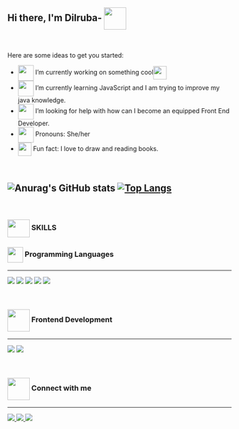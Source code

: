 ## Hi there, I'm Dilruba- <img align="center" src="https://media2.giphy.com/media/WVFWzoOoSPO26BiXuu/giphy.gif?cid=ecf05e472t2tj8zdhg2h5dwr5c8m2zya70e2lb314zf5x6qj&rid=giphy.gif&ct=s" width="50" height="50"/>

<br/>

Here are some ideas to get you started:

- <img align="center" src="https://media3.giphy.com/media/kBT2VWBd5fnymKJwue/giphy.gif" width="35" height="35"/> I’m currently working on something cool<img align="center" src="https://media2.giphy.com/media/UQDSBzfyiBKvgFcSTw/giphy.gif?cid=790b7611e2ae3bc010807d1690c74dda919fe78beb61c541&rid=giphy.gif&ct=s" width="30" height="30"/>
- <img align="center" src="https://media3.giphy.com/media/1ZDHv3943FIkvAKzMN/giphy.gif" width="35" height="35"/> I’m currently learning JavaScript and  I am trying to improve my java knowledge.
- <img align="center" src="https://media2.giphy.com/media/4VPk37jWgTcWzgBmfU/giphy.gif" width="35" height="35"/> I’m looking for help with how can I become an equipped Front End Developer.
- <img align="center" src="https://media2.giphy.com/media/9MJgtmuaCBipcdAXeB/giphy.gif?cid=ecf05e47ujkb8813tvovasgt1viybyypv211l2h3cy03os9e&rid=giphy.gif&ct=s" width="35" height="35"/> Pronouns: She/her
- <img align="center" src="https://media0.giphy.com/media/UwLSB44C7x1oX6wITz/giphy.gif" width="30" height="30"/> Fun fact:  I love to draw and reading books.

<br/>


![Anurag's GitHub stats](https://github-readme-stats.vercel.app/api?username=Dilruba-00&show_icons=true&theme=buefy)
[![Top Langs](https://github-readme-stats.vercel.app/api/top-langs/?username=Dilruba-00&layout=lyout)](https://github.com/dilruba-00/github-readme-stats) 
---

<br/>

### <img align="center" src="https://media1.giphy.com/media/ww9Z3l8wl4szKyRIro/giphy.gif" width="50" height="40"/> SKILLS 

### <img align="center" src="https://media3.giphy.com/media/PlKGhuzyVsiyEXMT54/giphy.gif" width="35" height="35"/> Programming Languages
---
<img src="https://img.icons8.com/color/50/000000/java-coffee-cup-logo--v2.png"/> <img src="https://img.icons8.com/color/48/000000/javascript--v1.png"/> <img src="https://img.icons8.com/color/50/000000/c-plus-plus-logo.png"/>  <img src="https://img.icons8.com/color/50/000000/c-programming.png"/> <img src="https://img.icons8.com/color/50/000000/c-sharp-logo.png"/>

<br/>
 
### <img align="center" src="https://media3.giphy.com/media/AUjBfq5licXwoqo87Z/giphy.gif" width="50" height="50"/> Frontend Development
---
<img src="https://img.icons8.com/color/50/000000/html-5--v1.png"/>  <img src="https://img.icons8.com/color/50/000000/css3.png"/>
 
 <br/>
 
 ### <img align="center" src="https://media0.giphy.com/media/65qzUZckzeWG1wugLW/giphy.gif" width="50" height="50"/> Connect with me
---
 
<a href="https://www.linkedin.com/in/dilruba-tun%C3%A7ez-869b24200/"> <img src="https://img.icons8.com/ios-filled/35/000000/linkedin.png" target="_blank" rel="noopener noreferrer"/> </a> <a href="https://www.tumblr.com/blog/yokdahadinolar"> <img src="https://img.icons8.com/ios-filled/35/000000/tumblr--v2.png"/> </a> <a href="https://tr.pinterest.com/muzlucilekkk/_saved/"> <img src="https://img.icons8.com/ios-glyphs/35/000000/pinterest.png"/> </a>



 
